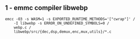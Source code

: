 ## 1 - emmc compiler libwebp

```
emcc -O3 -s WASM=1 -s EXPORTED_RUNTIME_METHODS='["cwrap"]' /
    -I libwebp -s ERROR_ON_UNDEFINED_SYMBOLS=0 /
    webp.c /
    libwebp/src/{dec,dsp,demux,enc,mux,utils}/*.c
```